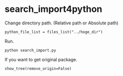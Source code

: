 # search_import4python

Change directory path. (Relative path or Absolute path)
```
python_file_list = files_list("../hoge_dir")
```
Run.
```
python search_import.py
```
If you want to get original package. 
```
show_tree(remove_origin=False)
```